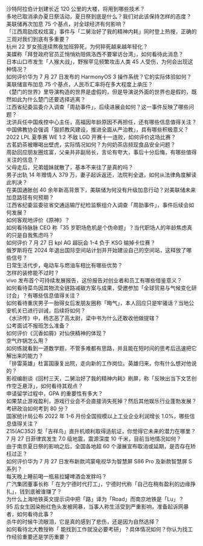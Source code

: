 沙特阿拉伯计划建长近 120 公里的大楼，将用到哪些技术？  
多地已取消承办夏日祭活动，夏日祭到底是什么？我们对此该保持怎样的态度？  
美联储再次加息 75 个基点，对全球经济有何影响？  
「江西周劼炫权炫富」事件与「二舅治好了我的精神内耗」同时登上热搜，正确的三观对我们到底有多重要？  
杭州 22 岁女孩连续熬夜加班猝死，为何猝死越来越年轻化？  
美媒称「拜登政府官员正悄悄劝阻佩洛西不要窜访台湾」，如何看待此消息？  
日本山口市发生「人猴大战」，野猴罕见频繁攻击人类 45 人受伤，为何会出现这种情况？  
如何评价华为 7 月 27 日发布的 HarmonyOS 3 操作系统？它的实际体验如何？  
美联储宣布加息 75 个基点，人民币汇率将在多大程度上承压？  
《楚门的世界》里导演构造的世界是虚假的，但是导演说外面的世界也是假的，既然如此为什么楚门还要选择逃离？  
江西省纪委监委介入调查「周劼事件」，后续进展会如何？这一事件反映了哪些问题？  
沈洪兵任中国疾控中心主任，高福因年龄原因不再担任，还有哪些信息值得关注？  
中国佛教协会强调「狠抓教风建设，推进全面从严治教」，具有哪些积极意义？  
2022 LPL 夏季赛 WE 1:2 不敌 LGD 开赛十一连败，如何评价这场比赛？  
古茗奶茶被曝喝出壁虎，实际情况如何？为何奶茶店频现食品安全问题？  
周劼回应朋友圈炫富，父亲并非副局长，言论有夸大，事后十分后悔，有哪些值得关注的信息？  
父母走后，兄弟姐妹就散了，基本不来往了是真的吗？  
男子出轨 14 年赠情人 379 万，妻子起诉返还，法院判全退，如何从法律角度解读此判决？  
在美国通胀创 40 余年新高背景下，美联储为何没有升级加息行动？对美联储未来加息路径有何预期？  
江西省纪委监委驻省交通运输厅纪检监察组介入调查「周劼事件」，事件后续会如何发展？  
如何客观地评价《原神》？  
如何看待脉脉 CEO 称「35 岁职场危机是个伪命题」？当代职场人的年龄焦虑真的只是自我焦虑吗？  
如何评价 7 月 27 日 kpl AG 超玩会 1-4 负于 KSG 输掉卡位赛？  
俄罗斯将在 2024 年退出国际空间站计划并开始建设自己的空间站，这释放了哪些信号？  
日常生活代步，电动车与燃油车相比有哪些优势？  
怎样的装修能不过时？  
vivo 发布首个可持续发展报告，这份报告对创业者和员工有哪些借鉴意义？  
如何看待菜鸟因其物流全链路减碳方案与成果，受邀参加「全球贸易与气候变化研讨会」？有哪些信息值得关注？  
如何看待重庆男子一胎得女后发朋友圈称「晦气」，本人回应只是牢骚话？当地公安机关已进行训诫，后续将如何？  
《水浒传》中，杨志恶了高太尉，梁中书为什么还敢收他做提辖？  
公考面试不报班怎么准备？  
如何评价《沉香如屑》对仙侠精神的体现？  
空气炸锅怎么用？  
如何练就看到一道数学题，不管多难都有思路，并且能在短时间的思考后迅速把它解出来的能力？  
「排雷英雄」杜富国康复出院，走向新的工作岗位。英雄归来，你有什么想对他说的？  
影视编剧谈《回村三天，二舅治好了我的精神内耗》刷屏，称「反映出当下文艺创作空乏悬浮」，如何看待其观点？  
申请留学过程中，GPA 的重要性有多大？  
如果禁止游戏盈利，游戏行业会不会直接消失死掉？然后其他娱乐行业蓬勃发展？  
考研政治如何考到 80 分？  
国家统计局公布 2022 年 1-6 月份全国规模以上工业企业利润增长 1.0%，哪些信息值得关注？  
Z15(AC352) 型「吉祥鸟」直升机顺利取得适航证，你觉得它未来的潜力在哪里？  
7 月 27 日菲律宾发生 7.0 级地震，震源深度 10 千米，目前当地情况如何？  
由于南京夏日祭的影响之后，全国各地超 60 个漫展宣布取消或延期，是否存在矫枉过正？  
如何评价华为 7 月 27 日发布新款鸿蒙电视华为智慧屏 S86 Pro 及新款智慧屏 S 系列？  
每天晚上睡前喝一瓶易拉罐啤酒会发胖吗？  
广汽集团董事长称「 在为宁德时代打工」，宁德时代称「自己在稍有盈利的边缘挣扎」，钱到底被谁赚了？  
为什么上海地铁英文提示词中把「路」译为「Road」而南京地铁是「Lu」？  
95 后女生因染粉红色头发被网暴，当事人称生活受到严重影响，准备起诉网暴者，如何看待此事？  
杀牛的时候牛流眼泪，它是真的感到了悲伤，还是因为自然选择？  
如何看待北大教授称「 能找到工作就没必要考研」？具体情况如何？你认为找工作经验重要还是学历重要？  
